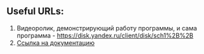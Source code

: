 ## Useful URLs:
1. Видеоролик, демонстрирующий работу программы, и сама программа - https://disk.yandex.ru/client/disk/sch1%2B%2B
2. [Ссылка на документацию](https://docs.google.com/document/d/1lht9NDHOYLLaUpyFRhH3q0wPC_25eg9rXn4bPLnYMD0/edit)
